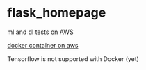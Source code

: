 # flask_homepage
ml and dl tests on AWS

[docker container on aws](http://54.202.245.10:5000)


Tensorflow is not supported with Docker (yet)
